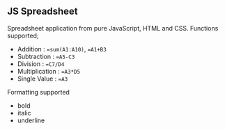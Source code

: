 ## JS Spreadsheet

Spreadsheet application from pure JavaScript, HTML and CSS.
Functions supported;

* Addition : `=sum(A1:A10)`, `=A1+B3`
* Subtraction : `=A5-C3`
* Division : `=C7/D4`
* Multiplication : `=A3*D5`
* Single Value : `=A3`

Formatting supported

* bold
* italic
* underline


